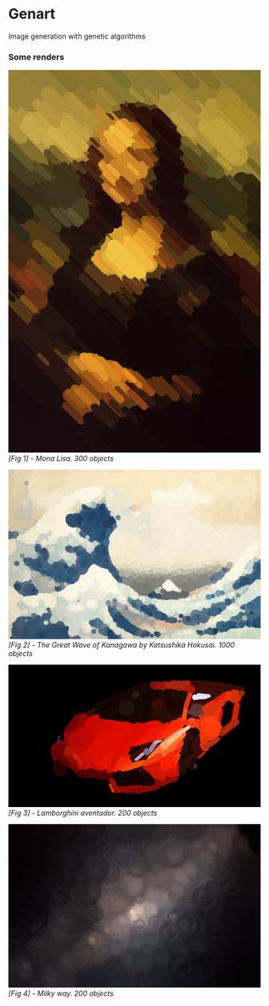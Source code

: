 # Genart

Image generation with genetic algorithms

### Some renders

![](geneticart/art/output/MonaLisa300ind.png)
_[Fig 1] - Mona Lisa. 300 objects_

![](geneticart/art/output/Tsunami_by_hokusai_19th_century.png)
_[Fig 2] - The Great Wave of Kanagawa by Katsushika Hokusai. 1000 objects_

![](geneticart/art/output/lambo-200ind.png)
_[Fig 3] - Lamborghini aventador. 200 objects_

![](geneticart/art/output/MilkyWay200indglow.png)
_[Fig 4] - Milky way. 200 objects_
